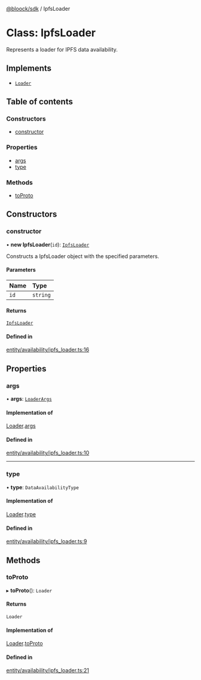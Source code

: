 [@bloock/sdk](../index.md) / IpfsLoader

# Class: IpfsLoader

Represents a loader for IPFS data availability.

## Implements

- [`Loader`](../interfaces/Loader.md)

## Table of contents

### Constructors

- [constructor](IpfsLoader.md#constructor)

### Properties

- [args](IpfsLoader.md#args)
- [type](IpfsLoader.md#type)

### Methods

- [toProto](IpfsLoader.md#toproto)

## Constructors

### constructor

• **new IpfsLoader**(`id`): [`IpfsLoader`](IpfsLoader.md)

Constructs a IpfsLoader object with the specified parameters.

#### Parameters

| Name | Type |
| :------ | :------ |
| `id` | `string` |

#### Returns

[`IpfsLoader`](IpfsLoader.md)

#### Defined in

[entity/availability/ipfs_loader.ts:16](https://github.com/bloock/bloock-sdk/blob/82af4b7/languages/js/src/entity/availability/ipfs_loader.ts#L16)

## Properties

### args

• **args**: [`LoaderArgs`](LoaderArgs.md)

#### Implementation of

[Loader](../interfaces/Loader.md).[args](../interfaces/Loader.md#args)

#### Defined in

[entity/availability/ipfs_loader.ts:10](https://github.com/bloock/bloock-sdk/blob/82af4b7/languages/js/src/entity/availability/ipfs_loader.ts#L10)

___

### type

• **type**: `DataAvailabilityType`

#### Implementation of

[Loader](../interfaces/Loader.md).[type](../interfaces/Loader.md#type)

#### Defined in

[entity/availability/ipfs_loader.ts:9](https://github.com/bloock/bloock-sdk/blob/82af4b7/languages/js/src/entity/availability/ipfs_loader.ts#L9)

## Methods

### toProto

▸ **toProto**(): `Loader`

#### Returns

`Loader`

#### Implementation of

[Loader](../interfaces/Loader.md).[toProto](../interfaces/Loader.md#toproto)

#### Defined in

[entity/availability/ipfs_loader.ts:21](https://github.com/bloock/bloock-sdk/blob/82af4b7/languages/js/src/entity/availability/ipfs_loader.ts#L21)
